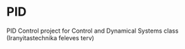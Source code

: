 PID
===

PID Control project for Control and Dynamical Systems class (Iranyitastechnika feleves terv)
